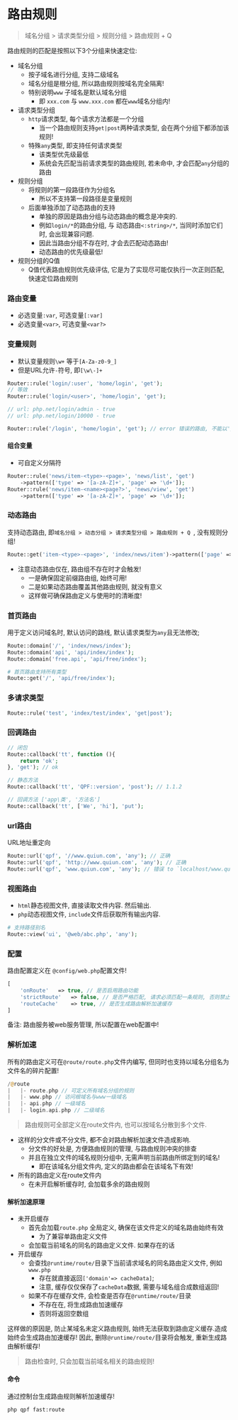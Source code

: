 路由规则
===

> 域名分组 > 请求类型分组 > 规则分组 > 路由规则 + Q

路由规则的匹配是按照以下3个分组来快速定位:

- 域名分组
  - 按子域名进行分组, 支持二级域名
  - 域名分组是根分组, 所以路由规则按域名完全隔离!
  - 特别说明`www` 子域名是默认域名分组
    - 即 `xxx.com` 与 `www.xxx.com` 都在`www`域名分组内!
- 请求类型分组
  - `http`请求类型, 每个请求方法都是一个分组
    - 当一个路由规则支持`get|post`两种请求类型, 会在两个分组下都添加该规则!
  - 特殊`any`类型, 即支持任何请求类型
    - 该类型优先级最低
    - 系统会先匹配当前请求类型的路由规则, 若未命中, 才会匹配`any`分组的路由
- 规则分组
  - 将规则的第一段路径作为分组名
    - 所以不支持第一段路径是变量规则
  - 后面单独添加了动态路由的支持
    - 单独的原因是路由分组与动态路由的概念是冲突的.
    - 例如`login/*`的路由分组, 与 动态路由`<:string>/*`, 当同时添加它们时, 会出现兼容问题.
    - 因此当路由分组不存在时, 才会去匹配动态路由!
    - 动态路由的优先级最低!
- 规则分组的Q值
  - Q值代表路由规则优先级评估,  它是为了实现尽可能仅执行一次正则匹配, 快速定位路由规则

### 路由变量

- 必选变量`:var`, 可选变量`[:var]`
- 必选变量`<var>`, 可选变量`<var?>`

### 变量规则

- 默认变量规则`\w+` 等于`[A-Za-z0-9_]`
- 但是URL允许`-`符号, 即`[\w\-]+`

```php
Router::rule('login/:user', 'home/login', 'get');
// 等效
Router::rule('login/<user>', 'home/login', 'get');

// url: php.net/login/admin - true
// url: php.net/login/10000 - true

Router::rule('/login', 'home/login', 'get'); // error 错误的路由, 不能以'/'开头
```

#### 组合变量

- 可自定义分隔符

```php
Router::rule('news/item-<type>-<page>', 'news/list', 'get')
    ->pattern(['type' => '[a-zA-Z]+', 'page' => '\d+']);
Router::rule('news/item-<name><page?>', 'news/view', 'get')
    ->pattern(['type' => '[a-zA-Z]+', 'page' => '\d+']);
```

### 动态路由

支持动态路由, 即`域名分组 > 动态分组 > 请求类型分组 > 路由规则 + Q `,  没有规则分组!

```php
Route::get('item-<type>-<page>', 'index/news/item')->pattern(['page' => '\d+']);
```

- 注意动态路由仅在, 路由组不存在时才会触发!
  - 一是确保固定前缀路由组, 始终可用!
  - 二是如果动态路由覆盖其他路由规则, 就没有意义
  - 这样做可确保路由定义与使用时的清晰度!

### 首页路由

用于定义访问域名时, 默认访问的路线, 默认请求类型为`any`且无法修改;

```php
Route::domain('/', 'index/news/index');
Route::domain('api', 'api/index/index');
Route::domain('free.api', 'api/free/index');

# 首页路由支持所有类型
Route::get('/', 'api/free/index');
```

### 多请求类型

```php
Route::rule('test', 'index/test/index', 'get|post');
```

### 回调路由

```php
// 闭包
Route::callback('tt', function (){
    return 'ok';
}, 'get'); // ok

// 静态方法
Route::callback('tt', 'QPF::version', 'post'); // 1.1.2

// 回调方法 ['app\类', '方法名']
Route::callback('tt', ['We', 'hi'], 'put');
```

### url路由

URL地址重定向

```php
Route::url('qpf', '//www.quiun.com', 'any'); // 正确
Route::url('qpf', 'http://www.quiun.com', 'any'); // 正确
Route::url('qpf', 'www.quiun.com', 'any'); // 错误 to `localhost/www.quiun.com`
```

### 视图路由

- `html`静态视图文件, 直接读取文件内容. 然后输出.
- `php`动态视图文件, `include`文件后获取所有输出内容.

```php
# 支持路径别名
Route::view('ui', '@web/abc.php', 'any');
```





### 配置

路由配置定义在 `@config/web.php`配置文件!

```php
[
    'onRoute'	=> true, // 是否启用路由功能
    'strictRoute'	=> false, // 是否严格匹配, 请求必须匹配一条规则, 否则禁止访问
    'routeCache'	=> true, // 是否生成路由解析加速缓存
]
```

备注: 路由服务被web服务管理, 所以配置在web配置中!



### 解析加速

所有的路由定义可在`@route/route.php`文件内编写, 但同时也支持以域名分组名为文件名的碎片配置!

```php
/@route
|   |- route.php // 可定义所有域名分组的规则
|   |- www.php // 访问根域名与www一级域名
|   |- api.php // 一级域名
|   |- login.api.php // 二级域名
```

> 路由规则可全部定义在route文件内, 也可以按域名分散到多个文件.



- 这样的分文件或不分文件, 都不会对路由解析加速文件造成影响.  
  - 分文件的好处是, 方便路由规则的管理, 与路由规则冲突的排查
  - 并且在独立文件的域名规则分组中, 无需声明当前路由所绑定到的域名!
    - 即在该域名分组文件内, 定义的路由都会在该域名下有效!
- 所有的路由定义在route文件内
  - 在未开启解析缓存时, 会加载多余的路由规则



#### 解析加速原理

- 未开启缓存
  - 首先会加载`route.php` 全局定义, 确保在该文件定义的域名路由始终有效
    - 为了兼容单路由定义文件
  - 会加载当前域名的同名的路由定义文件. 如果存在的话
- 开启缓存
  - 会查找`@runtime/route/`目录下当前请求域名的同名路由定义文件, 例如`www.php`
    - 存在就直接返回`['domain'=> cacheData]`;
    - 注意, 缓存仅仅保存了`cacheData`数据, 需要与域名组合成数组返回!
  - 如果不存在缓存文件, 会检查是否存在`@runtime/route/`目录
    - 不存在在, 将生成路由加速缓存
    - 否则将返回空数组

这样做的原因是, 防止某域名未定义路由规则, 始终无法获取到路由定义缓存.造成始终会生成路由加速缓存! 
因此, 删除`@runtime/route/`目录将会触发, 重新生成路由解析缓存!



>  路由检查时, 只会加载当前域名相关的路由规则! 



#### 命令

通过控制台生成路由规则解析加速缓存!

```
php qpf fast:route
```

